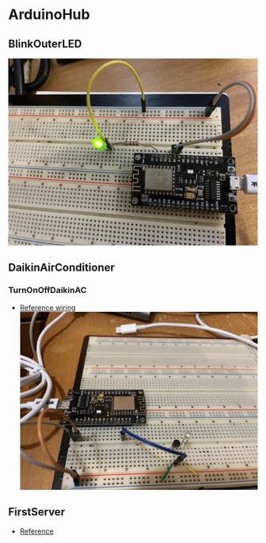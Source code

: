 # ArduinoHub
## BlinkOuterLED
![circuts](BlinkOuterLED/circuts.jpeg)

## DaikinAirConditioner
### TurnOnOffDaikinAC
* [Reference wiring](https://github.com/crankyoldgit/IRremoteESP8266/wiki#ir-sending)
![circuts](DaikinAirConditioner/TurnOnOffDaikinAC/circuts.jpeg)

## FirstServer
* [Reference](https://blog.jmaker.com.tw/esp8266-esp01/)